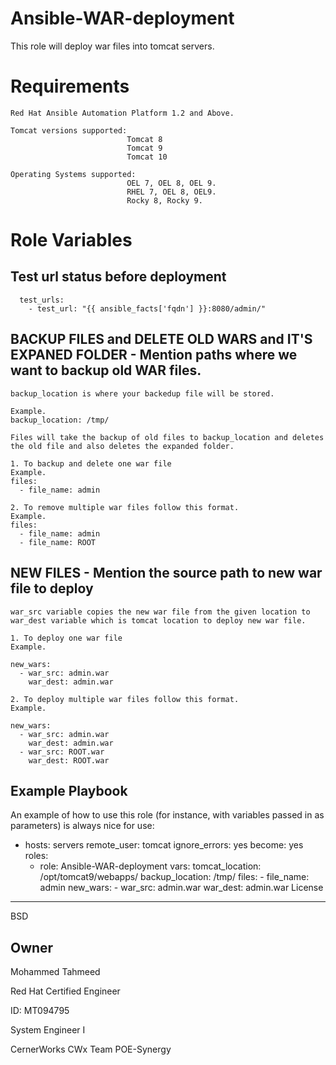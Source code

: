 Ansible-WAR-deployment
=========

This role will deploy war files into tomcat servers.

Requirements
============

    Red Hat Ansible Automation Platform 1.2 and Above.
    
    Tomcat versions supported:
                              Tomcat 8
                              Tomcat 9
                              Tomcat 10
          
    Operating Systems supported:
                              OEL 7, OEL 8, OEL 9.
                              RHEL 7, OEL 8, OEL9.
                              Rocky 8, Rocky 9.

Role Variables
==============

  ## Test url status before deployment

      test_urls:
        - test_url: "{{ ansible_facts['fqdn'] }}:8080/admin/"

  ## BACKUP FILES and DELETE OLD WARS and IT'S EXPANED FOLDER - Mention paths where we want to backup old WAR files.

    backup_location is where your backedup file will be stored.

    Example.
    backup_location: /tmp/

    Files will take the backup of old files to backup_location and deletes the old file and also deletes the expanded folder.

    1. To backup and delete one war file
    Example.
    files:
      - file_name: admin

    2. To remove multiple war files follow this format.
    Example.
    files:
      - file_name: admin
      - file_name: ROOT
    
  ## NEW FILES - Mention the source path to new war file to deploy
    war_src variable copies the new war file from the given location to war_dest variable which is tomcat location to deploy new war file.

    1. To deploy one war file
    Example.

    new_wars:
      - war_src: admin.war
        war_dest: admin.war

    2. To deploy multiple war files follow this format.
    Example.

    new_wars:
      - war_src: admin.war
        war_dest: admin.war
      - war_src: ROOT.war
        war_dest: ROOT.war


Example Playbook
----------------

An example of how to use this role (for instance, with variables passed in as parameters) is always nice for use:

- hosts: servers
  remote_user: tomcat
  ignore_errors: yes
  become: yes
  roles:
    - role: Ansible-WAR-deployment
      vars:
        tomcat_location: /opt/tomcat9/webapps/
        backup_location: /tmp/
        files:
          - file_name: admin
        new_wars:
          - war_src: admin.war
            war_dest: admin.war
License
-------

BSD

Owner
------------------

Mohammed Tahmeed

Red Hat Certified Engineer

ID: MT094795

System Engineer I

CernerWorks CWx Team POE-Synergy
